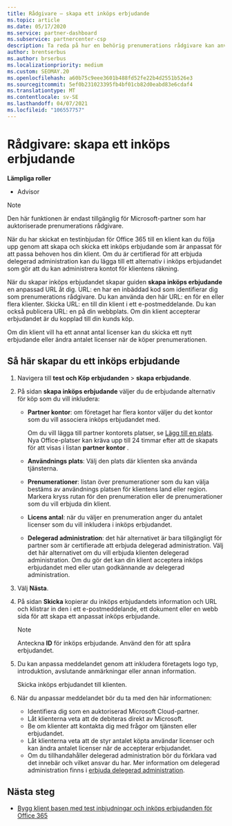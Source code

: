 ```yaml
---
title: Rådgivare – skapa ett inköps erbjudande
ms.topic: article
ms.date: 05/17/2020
ms.service: partner-dashboard
ms.subservice: partnercenter-csp
description: Ta reda på hur en behörig prenumerations rådgivare kan använda Partner Center för att skapa ett inköps erbjudande och en anpassad URL som ska ingå i test inbjudningar för Office 365.
author: brentserbus
ms.author: brserbus
ms.localizationpriority: medium
ms.custom: SEOMAY.20
ms.openlocfilehash: a60b75c9eee3601b488fd52fe22b4d2551b526e3
ms.sourcegitcommit: 5ef0b231023395fb4bf01cb82d0eabd83e6cdaf4
ms.translationtype: MT
ms.contentlocale: sv-SE
ms.lasthandoff: 04/07/2021
ms.locfileid: "106557757"
---
```

# <a name="advisors-create-a-purchase-offer"></a>Rådgivare: skapa ett inköps erbjudande

 
**Lämpliga roller**

- Advisor


> [!NOTE]
> Den här funktionen är endast tillgänglig för Microsoft-partner som har auktoriserade prenumerations rådgivare.

När du har skickat en testinbjudan för Office 365 till en klient kan du följa upp genom att skapa och skicka ett inköps erbjudande som är anpassat för att passa behoven hos din klient. Om du är certifierad för att erbjuda delegerad administration kan du lägga till ett alternativ i inköps erbjudandet som gör att du kan administrera kontot för klientens räkning.

När du skapar inköps erbjudandet skapar guiden **skapa inköps erbjudande** en anpassad URL åt dig. URL: en har en inbäddad kod som identifierar dig som prenumerations rådgivare. Du kan använda den här URL: en för en eller flera klienter. Skicka URL: en till din klient i ett e-postmeddelande. Du kan också publicera URL: en på din webbplats. Om din klient accepterar erbjudandet är du kopplad till din kunds köp.

Om din klient vill ha ett annat antal licenser kan du skicka ett nytt erbjudande eller ändra antalet licenser när de köper prenumerationen.

## <a name="to-create-a-purchase-offer"></a>Så här skapar du ett inköps erbjudande

1. Navigera till **test och Köp erbjudanden**  >  **skapa erbjudande**.

2. På sidan **skapa inköps erbjudande** väljer du de erbjudande alternativ för köp som du vill inkludera:

    - **Partner kontor**: om företaget har flera kontor väljer du det kontor som du vill associera inköps erbjudandet med.

        Om du vill lägga till partner kontorets platser, se [Lägg till en plats](manage-locations.md). Nya Office-platser kan kräva upp till 24 timmar efter att de skapats för att visas i listan **partner kontor** .

    - **Användnings plats**: Välj den plats där klienten ska använda tjänsterna.
    - **Prenumerationer**: listan över prenumerationer som du kan välja bestäms av användnings platsen för klientens land eller region. Markera kryss rutan för den prenumeration eller de prenumerationer som du vill erbjuda din klient.
    - **Licens antal**: när du väljer en prenumeration anger du antalet licenser som du vill inkludera i inköps erbjudandet.
    - **Delegerad administration**: det här alternativet är bara tillgängligt för partner som är certifierade att erbjuda delegerad administration. Välj det här alternativet om du vill erbjuda klienten delegerad administration. Om du gör det kan din klient acceptera inköps erbjudandet med eller utan godkännande av delegerad administration.

3. Välj **Nästa**.

4. På sidan **Skicka** kopierar du inköps erbjudandets information och URL och klistrar in den i ett e-postmeddelande, ett dokument eller en webb sida för att skapa ett anpassat inköps erbjudande.

    > [!NOTE]
    > Anteckna **ID** för inköps erbjudande. Använd den för att spåra erbjudandet.

5. Du kan anpassa meddelandet genom att inkludera företagets logo typ, introduktion, avslutande anmärkningar eller annan information.

    Skicka inköps erbjudandet till klienten.

6. När du anpassar meddelandet bör du ta med den här informationen:

    - Identifiera dig som en auktoriserad Microsoft Cloud-partner.
    - Låt klienterna veta att de debiteras direkt av Microsoft.
    - Be om klienter att kontakta dig med frågor om tjänsten eller erbjudandet.
    - Låt klienterna veta att de styr antalet köpta användar licenser och kan ändra antalet licenser när de accepterar erbjudandet.
    - Om du tillhandahåller delegerad administration bör du förklara vad det innebär och vilket ansvar du har. Mer information om delegerad administration finns i [erbjuda delegerad administration](customers-revoke-admin-privileges.md).

## <a name="next-steps"></a>Nästa steg

- [Bygg klient basen med test inbjudningar och inköps erbjudanden för Office 365](advisors-build-your-business.md)